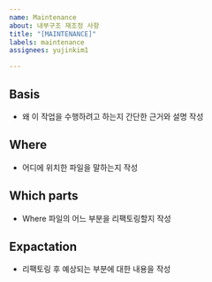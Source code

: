```yaml
---
name: Maintenance
about: 내부구조 재조정 사항
title: "[MAINTENANCE]"
labels: maintenance
assignees: yujinkim1

---
```


## Basis
- 왜 이 작업을 수행하려고 하는지 간단한 근거와 설명 작성

## Where
- 어디에 위치한 파일을 말하는지 작성

## Which parts
- Where 파일의 어느 부분을 리팩토링할지 작성

## Expactation
- 리팩토링 후 예상되는 부분에 대한 내용을 작성
